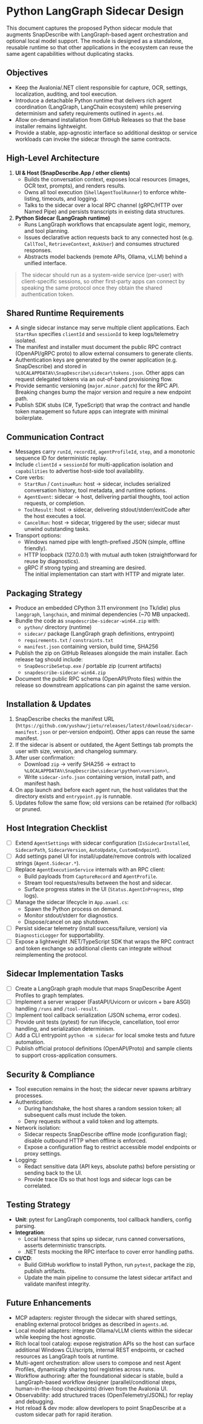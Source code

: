 # Python LangGraph Sidecar Design

This document captures the proposed Python sidecar module that augments SnapDescribe with LangGraph-based agent orchestration and optional local model support. The module is designed as a standalone, reusable runtime so that other applications in the ecosystem can reuse the same agent capabilities without duplicating stacks.

## Objectives
- Keep the Avalonia/.NET client responsible for capture, OCR, settings, localization, auditing, and tool execution.
- Introduce a detachable Python runtime that delivers rich agent coordination (LangGraph, LangChain ecosystem) while preserving determinism and safety requirements outlined in `agents.md`.
- Allow on-demand installation from GitHub Releases so that the base installer remains lightweight.
- Provide a stable, app-agnostic interface so additional desktop or service workloads can invoke the sidecar through the same contracts.

## High-Level Architecture
1. **UI & Host (SnapDescribe.App / other clients)**  
   - Builds the conversation context, exposes local resources (images, OCR text, prompts), and renders results.  
   - Owns all tool execution (`ShellAgentToolRunner`) to enforce white-listing, timeouts, and logging.  
   - Talks to the sidecar over a local RPC channel (gRPC/HTTP over Named Pipe) and persists transcripts in existing data structures.
2. **Python Sidecar (LangGraph runtime)**  
   - Runs LangGraph workflows that encapsulate agent logic, memory, and tool planning.  
   - Issues declarative action requests back to any connected host (e.g. `CallTool`, `RetrieveContext`, `AskUser`) and consumes structured responses.  
   - Abstracts model backends (remote APIs, Ollama, vLLM) behind a unified interface.

> The sidecar should run as a system-wide service (per-user) with client-specific sessions, so other first-party apps can connect by speaking the same protocol once they obtain the shared authentication token.

## Shared Runtime Requirements
- A single sidecar instance may serve multiple client applications. Each `StartRun` specifies `clientId` and `sessionId` to keep logs/telemetry isolated.
- The manifest and installer must document the public RPC contract (OpenAPI/gRPC proto) to allow external consumers to generate clients.
- Authentication keys are generated by the owner application (e.g. SnapDescribe) and stored in `%LOCALAPPDATA%\SnapDescribe\sidecar\tokens.json`. Other apps can request delegated tokens via an out-of-band provisioning flow.
- Provide semantic versioning (`major.minor.patch`) for the RPC API. Breaking changes bump the major version and require a new endpoint path.
- Publish SDK stubs (C#, TypeScript) that wrap the contract and handle token management so future apps can integrate with minimal boilerplate.

## Communication Contract
- Messages carry `runId`, `recordId`, `agentProfileId`, `step`, and a monotonic sequence ID for deterministic replay.
- Include `clientId` + `sessionId` for multi-application isolation and `capabilities` to advertise host-side tool availability.
- Core verbs:
  - `StartRun` / `ContinueRun`: host → sidecar, includes serialized conversation history, tool metadata, and runtime options.
  - `AgentEvent`: sidecar → host, delivering partial thoughts, tool action requests, or completion.
  - `ToolResult`: host → sidecar, delivering stdout/stderr/exitCode after the host executes a tool.
  - `CancelRun`: host → sidecar, triggered by the user; sidecar must unwind outstanding tasks.
- Transport options:  
  - Windows named pipe with length-prefixed JSON (simple, offline friendly).  
  - HTTP loopback (127.0.0.1) with mutual auth token (straightforward for reuse by diagnostics).  
  - gRPC if strong typing and streaming are desired.  
  The initial implementation can start with HTTP and migrate later.

## Packaging Strategy
- Produce an embedded CPython 3.11 environment (no Tk/idle) plus `langgraph`, `langchain`, and minimal dependencies (~70 MB unpacked).  
- Bundle the code as `snapdescribe-sidecar-win64.zip` with:
  - `python/` directory (runtime)
  - `sidecar/` package (LangGraph graph definitions, entrypoint)
  - `requirements.txt` / `constraints.txt`
  - `manifest.json` containing version, build time, SHA256
- Publish the zip on GitHub Releases alongside the main installer. Each release tag should include:
  - `SnapDescribeSetup.exe` / portable zip (current artifacts)
  - `snapdescribe-sidecar-win64.zip`
- Document the public RPC schema (OpenAPI/Proto files) within the release so downstream applications can pin against the same version.

## Installation & Updates
1. SnapDescribe checks the manifest URL (`https://github.com/yushaw/jietu/releases/latest/download/sidecar-manifest.json` or per-version endpoint). Other apps can reuse the same manifest.
2. If the sidecar is absent or outdated, the Agent Settings tab prompts the user with size, version, and changelog summary.
3. After user confirmation:
   - Download `zip` → verify SHA256 → extract to `%LOCALAPPDATA%\SnapDescribe\sidecar\python\<version>\`.
   - Write `sidecar-info.json` containing version, install path, and manifest hash.
4. On app launch and before each agent run, the host validates that the directory exists and `entrypoint.py` is runnable.
5. Updates follow the same flow; old versions can be retained (for rollback) or pruned.

## Host Integration Checklist
- [ ] Extend `AgentSettings` with sidecar configuration (`IsSidecarInstalled`, `SidecarPath`, `SidecarVersion`, `AutoUpdate`, `CustomEndpoint`).
- [ ] Add settings panel UI for install/update/remove controls with localized strings (`Agent.Sidecar.*`).
- [ ] Replace `AgentExecutionService` internals with an RPC client:
  - Build payloads from `CaptureRecord` and `AgentProfile`.
  - Stream tool requests/results between the host and sidecar.
  - Surface progress states in the UI (`Status.AgentInProgress`, step logs).
- [ ] Manage the sidecar lifecycle in `App.axaml.cs`:
  - Spawn the Python process on demand.
  - Monitor stdout/stderr for diagnostics.
  - Dispose/cancel on app shutdown.
- [ ] Persist sidecar telemetry (install success/failure, version) via `DiagnosticLogger` for supportability.
- [ ] Expose a lightweight .NET/TypeScript SDK that wraps the RPC contract and token exchange so additional clients can integrate without reimplementing the protocol.

## Sidecar Implementation Tasks
- [ ] Create a LangGraph graph module that maps SnapDescribe Agent Profiles to graph templates.
- [ ] Implement a server wrapper (FastAPI/Uvicorn or uvicorn + bare ASGI) handling `/runs` and `/tool-result`.
- [ ] Implement tool callback serialization (JSON schema, error codes).
- [ ] Provide unit tests (pytest) for run lifecycle, cancellation, tool error handling, and serialization determinism.
- [ ] Add a CLI entrypoint `python -m sidecar` for local smoke tests and future automation.
- [ ] Publish official protocol definitions (OpenAPI/Proto) and sample clients to support cross-application consumers.

## Security & Compliance
- Tool execution remains in the host; the sidecar never spawns arbitrary processes.
- Authentication:
  - During handshake, the host shares a random session token; all subsequent calls must include the token.
  - Deny requests without a valid token and log attempts.
- Network isolation:
  - Sidecar respects SnapDescribe offline mode (configuration flag); disable outbound HTTP when offline is enforced.
  - Expose a configuration flag to restrict accessible model endpoints or proxy settings.
- Logging:
  - Redact sensitive data (API keys, absolute paths) before persisting or sending back to the UI.
  - Provide trace IDs so that host logs and sidecar logs can be correlated.

## Testing Strategy
- **Unit**: pytest for LangGraph components, tool callback handlers, config parsing.
- **Integration**:  
  - Local harness that spins up sidecar, runs canned conversations, asserts deterministic transcripts.  
  - .NET tests mocking the RPC interface to cover error handling paths.
- **CI/CD**:
  - Build GitHub workflow to install Python, run `pytest`, package the zip, publish artifacts.
  - Update the main pipeline to consume the latest sidecar artifact and validate manifest integrity.

## Future Enhancements
- MCP adapters: register through the sidecar with shared settings, enabling external protocol bridges as described in `agents.md`.
- Local model adapters: integrate Ollama/vLLM clients within the sidecar while keeping the host agnostic.
- Rich local tool catalog: expose registration APIs so the host can surface additional Windows CLI/scripts, internal REST endpoints, or cached resources as LangGraph tools at runtime.
- Multi-agent orchestration: allow users to compose and nest Agent Profiles, dynamically sharing tool registries across runs.
- Workflow authoring: after the foundational sidecar is stable, build a LangGraph-based workflow designer (parallel/conditional steps, human-in-the-loop checkpoints) driven from the Avalonia UI.
- Observability: add structured traces (OpenTelemetry/JSONL) for replay and debugging.
- Hot reload & dev mode: allow developers to point SnapDescribe at a custom sidecar path for rapid iteration.
